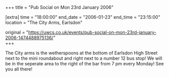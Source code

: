 +++
title = "Pub Social on Mon 23rd January 2006"

[extra]
time = "18:00:00"
end_date = "2006-01-23"
end_time = "23:15:00"
location = "The City Arms, Earlsdon"

original = "https://uwcs.co.uk/events/pub-social-on-mon-23rd-january-2006-1474488975136/"    
+++

The City arms is the wetherspoons at the bottom of Earlsdon High Street next to the mini roundabout and right next to a number 12 bus stop\! We will be in the seperate area to the right of the bar from 7 pm every Monday\! See you all there\!

